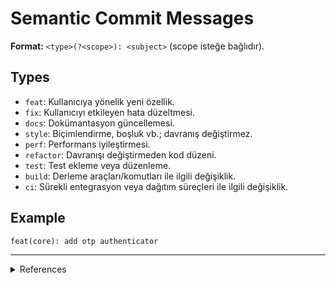 # Semantic Commit Messages

**Format:** `<type>(?<scope>): <subject>` (scope isteğe bağlıdır).

## Types

- `feat`: Kullanıcıya yönelik yeni özellik.
- `fix`: Kullanıcıyı etkileyen hata düzeltmesi.
- `docs`: Dokümantasyon güncellemesi.
- `style`: Biçimlendirme, boşluk vb.; davranış değiştirmez.
- `perf`: Performans iyileştirmesi.
- `refactor`: Davranışı değiştirmeden kod düzeni.
- `test`: Test ekleme veya düzenleme.
- `build`: Derleme araçları/komutları ile ilgili değişiklik.
- `ci`: Sürekli entegrasyon veya dağıtım süreçleri ile ilgili değişiklik.

## Example

```
feat(core): add otp authenticator
```

---

<details>
    <summary>References</summary>
    <ul>
        <li>https://www.conventionalcommits.org/</li>
        <li>https://seesparkbox.com/foundry/semantic_commit_messages</li>
        <li>http://karma-runner.github.io/1.0/dev/git-commit-msg.html</li>
        <li>https://nitayneeman.com/posts/understanding-semantic-commit-messages-using-git-and-angular/</li>
    </ul>
</details>
